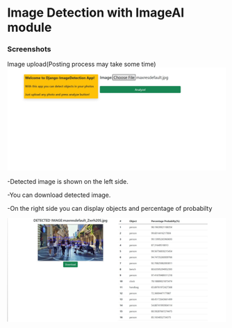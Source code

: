 # Image Detection with ImageAI module













### Screenshots 
Image upload(Posting process may take some time)
![Image Index](https://github.com/uberfresh/django-imagedetection/blob/main/screenshots/index.jpg)

-Detected image is shown on the left side. 

-You can download detected image.

-On the right side you can display objects and percentage of probabilty

![Image Show](https://github.com/uberfresh/django-imagedetection/blob/main/screenshots/imshow.jpg)
